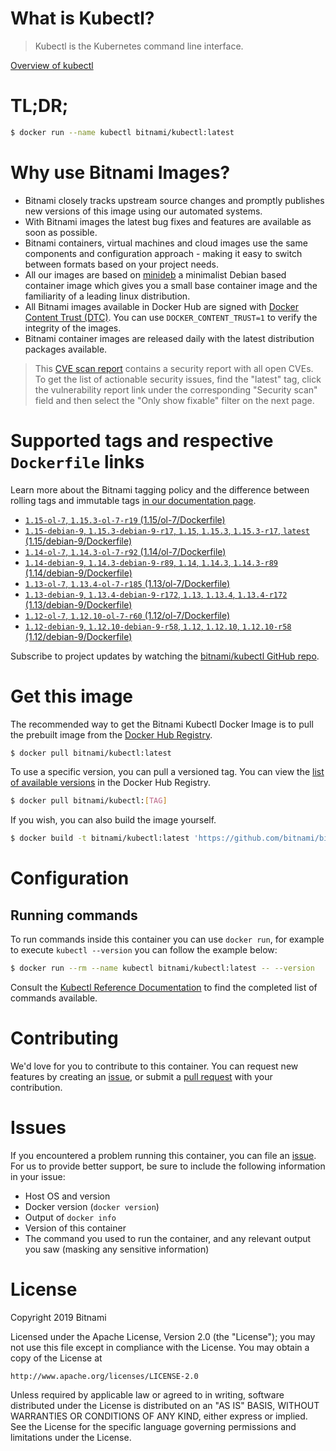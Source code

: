 
# What is Kubectl?

> Kubectl is the Kubernetes command line interface.

[Overview of kubectl](https://kubernetes.io/docs/reference/kubectl/overview/)

# TL;DR;

```bash
$ docker run --name kubectl bitnami/kubectl:latest
```

# Why use Bitnami Images?

* Bitnami closely tracks upstream source changes and promptly publishes new versions of this image using our automated systems.
* With Bitnami images the latest bug fixes and features are available as soon as possible.
* Bitnami containers, virtual machines and cloud images use the same components and configuration approach - making it easy to switch between formats based on your project needs.
* All our images are based on [minideb](https://github.com/bitnami/minideb) a minimalist Debian based container image which gives you a small base container image and the familiarity of a leading linux distribution.
* All Bitnami images available in Docker Hub are signed with [Docker Content Trust (DTC)](https://docs.docker.com/engine/security/trust/content_trust/). You can use `DOCKER_CONTENT_TRUST=1` to verify the integrity of the images.
* Bitnami container images are released daily with the latest distribution packages available.


> This [CVE scan report](https://quay.io/repository/bitnami/kubectl?tab=tags) contains a security report with all open CVEs. To get the list of actionable security issues, find the "latest" tag, click the vulnerability report link under the corresponding "Security scan" field and then select the "Only show fixable" filter on the next page.

# Supported tags and respective `Dockerfile` links

Learn more about the Bitnami tagging policy and the difference between rolling tags and immutable tags [in our documentation page](https://docs.bitnami.com/containers/how-to/understand-rolling-tags-containers/).


* [`1.15-ol-7`, `1.15.3-ol-7-r19` (1.15/ol-7/Dockerfile)](https://github.com/bitnami/bitnami-docker-kubectl/blob/1.15.3-ol-7-r19/1.15/ol-7/Dockerfile)
* [`1.15-debian-9`, `1.15.3-debian-9-r17`, `1.15`, `1.15.3`, `1.15.3-r17`, `latest` (1.15/debian-9/Dockerfile)](https://github.com/bitnami/bitnami-docker-kubectl/blob/1.15.3-debian-9-r17/1.15/debian-9/Dockerfile)
* [`1.14-ol-7`, `1.14.3-ol-7-r92` (1.14/ol-7/Dockerfile)](https://github.com/bitnami/bitnami-docker-kubectl/blob/1.14.3-ol-7-r92/1.14/ol-7/Dockerfile)
* [`1.14-debian-9`, `1.14.3-debian-9-r89`, `1.14`, `1.14.3`, `1.14.3-r89` (1.14/debian-9/Dockerfile)](https://github.com/bitnami/bitnami-docker-kubectl/blob/1.14.3-debian-9-r89/1.14/debian-9/Dockerfile)
* [`1.13-ol-7`, `1.13.4-ol-7-r185` (1.13/ol-7/Dockerfile)](https://github.com/bitnami/bitnami-docker-kubectl/blob/1.13.4-ol-7-r185/1.13/ol-7/Dockerfile)
* [`1.13-debian-9`, `1.13.4-debian-9-r172`, `1.13`, `1.13.4`, `1.13.4-r172` (1.13/debian-9/Dockerfile)](https://github.com/bitnami/bitnami-docker-kubectl/blob/1.13.4-debian-9-r172/1.13/debian-9/Dockerfile)
* [`1.12-ol-7`, `1.12.10-ol-7-r60` (1.12/ol-7/Dockerfile)](https://github.com/bitnami/bitnami-docker-kubectl/blob/1.12.10-ol-7-r60/1.12/ol-7/Dockerfile)
* [`1.12-debian-9`, `1.12.10-debian-9-r58`, `1.12`, `1.12.10`, `1.12.10-r58` (1.12/debian-9/Dockerfile)](https://github.com/bitnami/bitnami-docker-kubectl/blob/1.12.10-debian-9-r58/1.12/debian-9/Dockerfile)

Subscribe to project updates by watching the [bitnami/kubectl GitHub repo](https://github.com/bitnami/bitnami-docker-kubectl).

# Get this image

The recommended way to get the Bitnami Kubectl Docker Image is to pull the prebuilt image from the [Docker Hub Registry](https://hub.docker.com/r/bitnami/kubectl).

```bash
$ docker pull bitnami/kubectl:latest
```

To use a specific version, you can pull a versioned tag. You can view the [list of available versions](https://hub.docker.com/r/bitnami/kubectl/tags/) in the Docker Hub Registry.

```bash
$ docker pull bitnami/kubectl:[TAG]
```

If you wish, you can also build the image yourself.

```bash
$ docker build -t bitnami/kubectl:latest 'https://github.com/bitnami/bitnami-docker-kubectl.git#master:1.15/debian-9'
```

# Configuration

## Running commands

To run commands inside this container you can use `docker run`, for example to execute `kubectl --version` you can follow the example below:

```bash
$ docker run --rm --name kubectl bitnami/kubectl:latest -- --version
```

Consult the [Kubectl Reference Documentation](https://kubernetes.io/docs/reference/generated/kubectl/kubectl-commands) to find the completed list of commands available.

# Contributing

We'd love for you to contribute to this container. You can request new features by creating an [issue](https://github.com/bitnami/bitnami-docker-kubectl/issues), or submit a [pull request](https://github.com/bitnami/bitnami-docker-kubectl/pulls) with your contribution.

# Issues

If you encountered a problem running this container, you can file an [issue](https://github.com/bitnami/bitnami-docker-kubectl/issues). For us to provide better support, be sure to include the following information in your issue:

- Host OS and version
- Docker version (`docker version`)
- Output of `docker info`
- Version of this container
- The command you used to run the container, and any relevant output you saw (masking any sensitive information)

# License

Copyright 2019 Bitnami

Licensed under the Apache License, Version 2.0 (the "License");
you may not use this file except in compliance with the License.
You may obtain a copy of the License at

    http://www.apache.org/licenses/LICENSE-2.0

Unless required by applicable law or agreed to in writing, software
distributed under the License is distributed on an "AS IS" BASIS,
WITHOUT WARRANTIES OR CONDITIONS OF ANY KIND, either express or implied.
See the License for the specific language governing permissions and
limitations under the License.
